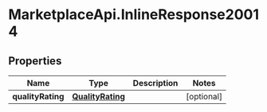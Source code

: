 # MarketplaceApi.InlineResponse20014

## Properties
Name | Type | Description | Notes
------------ | ------------- | ------------- | -------------
**qualityRating** | [**QualityRating**](QualityRating.md) |  | [optional] 


